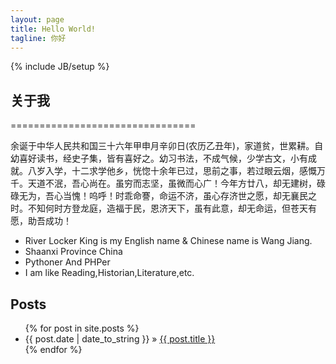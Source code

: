 ```yaml
---
layout: page
title: Hello World!
tagline: 你好
---
```

{% include JB/setup %}

## 关于我
================================

余诞于中华人民共和国三十六年甲申月辛卯日(农历乙丑年)，家道贫，世累耕。自幼喜好读书，经史子集，皆有喜好之。幼习书法，不成气候，少学古文，小有成就。八岁入学，十二求学他乡，恍惚十余年已过，思前之事，若过眼云烟，感慨万千。天道不泯，吾心尚在。虽穷而志坚，虽微而心广！今年方廿八，却无建树，碌碌无为，吾心当愧！呜呼！时乖命謇，命运不济，虽心存济世之愿，却无襄民之时。不知何时方登龙庭，造福于民，恩济天下，虽有此意，却无命运，但苍天有愿，助吾成功！

* River Locker King is my English name & Chinese name is Wang Jiang.
* Shaanxi Province China
* Pythoner And PHPer
* I am like Reading,Historian,Literature,etc.
    
## Posts

<ul class="posts">
  {% for post in site.posts %}
    <li><span>{{ post.date | date_to_string }}</span> &raquo; <a href="{{ BASE_PATH }}{{ post.url }}">{{ post.title }}</a></li>
  {% endfor %}
</ul>



